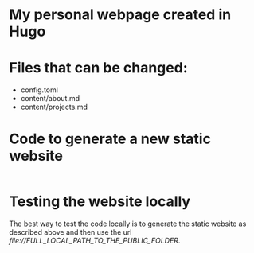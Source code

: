 # My personal webpage created in Hugo

# Files that can be changed:
 * config.toml
 * content/about.md
 * content/projects.md

# Code to generate a new static website

```commandline

```

# Testing the website locally
The best way to test the code locally is to generate the static website as 
described above and then use the url *file://FULL_LOCAL_PATH_TO_THE_PUBLIC_FOLDER*.

